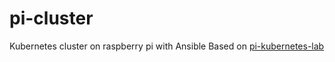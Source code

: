 # pi-cluster

Kubernetes cluster on raspberry pi with Ansible
Based on [pi-kubernetes-lab](https://github.com/stealthizer/pi-kubernetes-lab)
